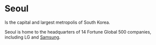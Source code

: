 # Seoul



Is the capital and largest metropolis of South Korea.



Seoul is home to the headquarters of 14 Fortune Global 500 companies, including LG and [Samsung](/wiki/Samsung).